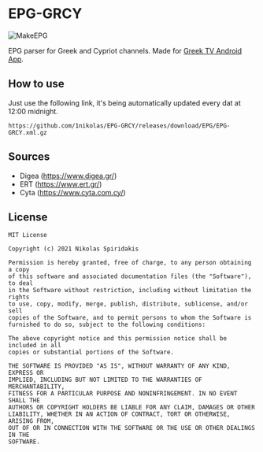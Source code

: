 # EPG-GRCY
![MakeEPG](https://github.com/1nikolas/EPG-GRCY/workflows/MakeEPG/badge.svg)

EPG parser for Greek and Cypriot channels. Made for [Greek TV Android App](https://play.google.com/store/apps/details?id=com.cstalking.greektv).

## How to use
Just use the following link, it's being automatically updated every dat at 12:00 midnight.

`https://github.com/1nikolas/EPG-GRCY/releases/download/EPG/EPG-GRCY.xml.gz`

## Sources
- Digea (https://www.digea.gr/)
- ERT (https://www.ert.gr/)
- Cyta (https://www.cyta.com.cy/)

## License
```
MIT License

Copyright (c) 2021 Nikolas Spiridakis

Permission is hereby granted, free of charge, to any person obtaining a copy
of this software and associated documentation files (the "Software"), to deal
in the Software without restriction, including without limitation the rights
to use, copy, modify, merge, publish, distribute, sublicense, and/or sell
copies of the Software, and to permit persons to whom the Software is
furnished to do so, subject to the following conditions:

The above copyright notice and this permission notice shall be included in all
copies or substantial portions of the Software.

THE SOFTWARE IS PROVIDED "AS IS", WITHOUT WARRANTY OF ANY KIND, EXPRESS OR
IMPLIED, INCLUDING BUT NOT LIMITED TO THE WARRANTIES OF MERCHANTABILITY,
FITNESS FOR A PARTICULAR PURPOSE AND NONINFRINGEMENT. IN NO EVENT SHALL THE
AUTHORS OR COPYRIGHT HOLDERS BE LIABLE FOR ANY CLAIM, DAMAGES OR OTHER
LIABILITY, WHETHER IN AN ACTION OF CONTRACT, TORT OR OTHERWISE, ARISING FROM,
OUT OF OR IN CONNECTION WITH THE SOFTWARE OR THE USE OR OTHER DEALINGS IN THE
SOFTWARE.
```
